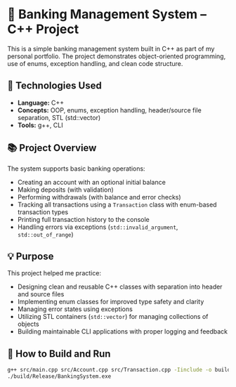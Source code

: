 # 🏦 Banking Management System – C++ Project

This is a simple banking management system built in C++ as part of my personal portfolio. The project demonstrates object-oriented programming, use of enums, exception handling, and clean code structure.

## 🔧 Technologies Used

- **Language:** C++
- **Concepts:** OOP, enums, exception handling, header/source file separation, STL (std::vector)
- **Tools:** g++, CLI

## 📚 Project Overview

The system supports basic banking operations:
- Creating an account with an optional initial balance
- Making deposits (with validation)
- Performing withdrawals (with balance and error checks)
- Tracking all transactions using a `Transaction` class with enum-based transaction types
- Printing full transaction history to the console
- Handling errors via exceptions (`std::invalid_argument`, `std::out_of_range`)

## 💡 Purpose

This project helped me practice:
- Designing clean and reusable C++ classes with separation into header and source files
- Implementing enum classes for improved type safety and clarity
- Managing error states using exceptions
- Utilizing STL containers (`std::vector`) for managing collections of objects
- Building maintainable CLI applications with proper logging and feedback

## 🧪 How to Build and Run

```bash
g++ src/main.cpp src/Account.cpp src/Transaction.cpp -Iinclude -o build/Release/BankingSystem.exe
./build/Release/BankingSystem.exe
